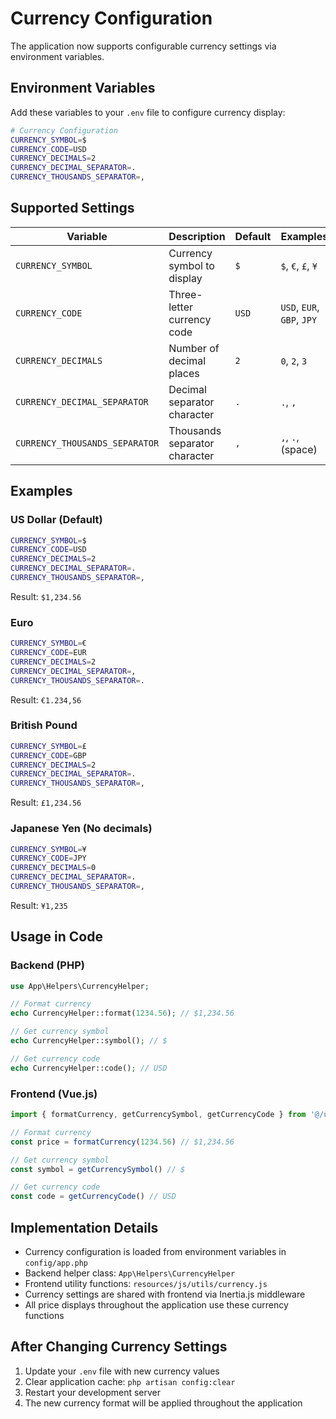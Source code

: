 # Currency Configuration

The application now supports configurable currency settings via environment variables.

## Environment Variables

Add these variables to your `.env` file to configure currency display:

```bash
# Currency Configuration
CURRENCY_SYMBOL=$
CURRENCY_CODE=USD
CURRENCY_DECIMALS=2
CURRENCY_DECIMAL_SEPARATOR=.
CURRENCY_THOUSANDS_SEPARATOR=,
```

## Supported Settings

| Variable | Description | Default | Examples |
|----------|-------------|---------|----------|
| `CURRENCY_SYMBOL` | Currency symbol to display | `$` | `$`, `€`, `£`, `¥` |
| `CURRENCY_CODE` | Three-letter currency code | `USD` | `USD`, `EUR`, `GBP`, `JPY` |
| `CURRENCY_DECIMALS` | Number of decimal places | `2` | `0`, `2`, `3` |
| `CURRENCY_DECIMAL_SEPARATOR` | Decimal separator character | `.` | `.`, `,` |
| `CURRENCY_THOUSANDS_SEPARATOR` | Thousands separator character | `,` | `,`, `.`, ` ` (space) |

## Examples

### US Dollar (Default)
```bash
CURRENCY_SYMBOL=$
CURRENCY_CODE=USD
CURRENCY_DECIMALS=2
CURRENCY_DECIMAL_SEPARATOR=.
CURRENCY_THOUSANDS_SEPARATOR=,
```
Result: `$1,234.56`

### Euro
```bash
CURRENCY_SYMBOL=€
CURRENCY_CODE=EUR
CURRENCY_DECIMALS=2
CURRENCY_DECIMAL_SEPARATOR=,
CURRENCY_THOUSANDS_SEPARATOR=.
```
Result: `€1.234,56`

### British Pound
```bash
CURRENCY_SYMBOL=£
CURRENCY_CODE=GBP
CURRENCY_DECIMALS=2
CURRENCY_DECIMAL_SEPARATOR=.
CURRENCY_THOUSANDS_SEPARATOR=,
```
Result: `£1,234.56`

### Japanese Yen (No decimals)
```bash
CURRENCY_SYMBOL=¥
CURRENCY_CODE=JPY
CURRENCY_DECIMALS=0
CURRENCY_DECIMAL_SEPARATOR=.
CURRENCY_THOUSANDS_SEPARATOR=,
```
Result: `¥1,235`

## Usage in Code

### Backend (PHP)
```php
use App\Helpers\CurrencyHelper;

// Format currency
echo CurrencyHelper::format(1234.56); // $1,234.56

// Get currency symbol
echo CurrencyHelper::symbol(); // $

// Get currency code
echo CurrencyHelper::code(); // USD
```

### Frontend (Vue.js)
```javascript
import { formatCurrency, getCurrencySymbol, getCurrencyCode } from '@/utils/currency.js'

// Format currency
const price = formatCurrency(1234.56) // $1,234.56

// Get currency symbol
const symbol = getCurrencySymbol() // $

// Get currency code
const code = getCurrencyCode() // USD
```

## Implementation Details

- Currency configuration is loaded from environment variables in `config/app.php`
- Backend helper class: `App\Helpers\CurrencyHelper`
- Frontend utility functions: `resources/js/utils/currency.js`
- Currency settings are shared with frontend via Inertia.js middleware
- All price displays throughout the application use these currency functions

## After Changing Currency Settings

1. Update your `.env` file with new currency values
2. Clear application cache: `php artisan config:clear`
3. Restart your development server
4. The new currency format will be applied throughout the application 